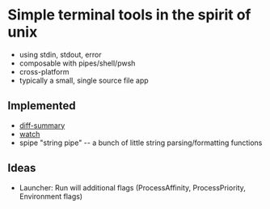 # Simple terminal tools in the spirit of unix

- using stdin, stdout, error
- composable with pipes/shell/pwsh
- cross-platform
- typically a small, single source file app

## Implemented
- [diff-summary](./diff-summary/README.md)
- [watch](./watch/README.md)
- spipe "string pipe" -- a bunch of little string parsing/formatting functions

## Ideas
- Launcher: Run will additional flags (ProcessAffinity, ProcessPriority, Environment flags)
